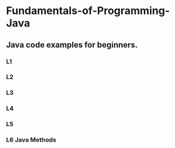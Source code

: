 # Fundamentals-of-Programming-Java
## Java code examples for beginners.

### L1

### L2

### L3

### L4

### L5 

### L6 Java Methods
